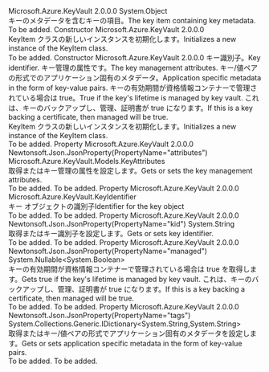<Type Name="KeyItem" FullName="Microsoft.Azure.KeyVault.Models.KeyItem">
  <TypeSignature Language="C#" Value="public class KeyItem" />
  <TypeSignature Language="ILAsm" Value=".class public auto ansi beforefieldinit KeyItem extends System.Object" />
  <TypeSignature Language="DocId" Value="T:Microsoft.Azure.KeyVault.Models.KeyItem" />
  <TypeSignature Language="VB.NET" Value="Public Class KeyItem" />
  <TypeSignature Language="F#" Value="type KeyItem = class" />
  <AssemblyInfo>
    <AssemblyName>Microsoft.Azure.KeyVault</AssemblyName>
    <AssemblyVersion>2.0.0.0</AssemblyVersion>
  </AssemblyInfo>
  <Base>
    <BaseTypeName>System.Object</BaseTypeName>
  </Base>
  <Interfaces />
  <Docs>
    <summary>
            <span data-ttu-id="1b8e6-101">キーのメタデータを含むキーの項目。</span><span class="sxs-lookup"><span data-stu-id="1b8e6-101">The key item containing key metadata.</span></span>
            </summary>
    <remarks>To be added.</remarks>
  </Docs>
  <Members>
    <Member MemberName=".ctor">
      <MemberSignature Language="C#" Value="public KeyItem ();" />
      <MemberSignature Language="ILAsm" Value=".method public hidebysig specialname rtspecialname instance void .ctor() cil managed" />
      <MemberSignature Language="DocId" Value="M:Microsoft.Azure.KeyVault.Models.KeyItem.#ctor" />
      <MemberSignature Language="VB.NET" Value="Public Sub New ()" />
      <MemberType>Constructor</MemberType>
      <AssemblyInfo>
        <AssemblyName>Microsoft.Azure.KeyVault</AssemblyName>
        <AssemblyVersion>2.0.0.0</AssemblyVersion>
      </AssemblyInfo>
      <Parameters />
      <Docs>
        <summary>
            <span data-ttu-id="1b8e6-102">KeyItem クラスの新しいインスタンスを初期化します。</span><span class="sxs-lookup"><span data-stu-id="1b8e6-102">Initializes a new instance of the KeyItem class.</span></span>
            </summary>
        <remarks>To be added.</remarks>
      </Docs>
    </Member>
    <Member MemberName=".ctor">
      <MemberSignature Language="C#" Value="public KeyItem (string kid = null, Microsoft.Azure.KeyVault.Models.KeyAttributes attributes = null, System.Collections.Generic.IDictionary&lt;string,string&gt; tags = null, Nullable&lt;bool&gt; managed = null);" />
      <MemberSignature Language="ILAsm" Value=".method public hidebysig specialname rtspecialname instance void .ctor(string kid, class Microsoft.Azure.KeyVault.Models.KeyAttributes attributes, class System.Collections.Generic.IDictionary`2&lt;string, string&gt; tags, valuetype System.Nullable`1&lt;bool&gt; managed) cil managed" />
      <MemberSignature Language="DocId" Value="M:Microsoft.Azure.KeyVault.Models.KeyItem.#ctor(System.String,Microsoft.Azure.KeyVault.Models.KeyAttributes,System.Collections.Generic.IDictionary{System.String,System.String},System.Nullable{System.Boolean})" />
      <MemberSignature Language="VB.NET" Value="Public Sub New (Optional kid As String = null, Optional attributes As KeyAttributes = null, Optional tags As IDictionary(Of String, String) = null, Optional managed As Nullable(Of Boolean) = null)" />
      <MemberSignature Language="F#" Value="new Microsoft.Azure.KeyVault.Models.KeyItem : string * Microsoft.Azure.KeyVault.Models.KeyAttributes * System.Collections.Generic.IDictionary&lt;string, string&gt; * Nullable&lt;bool&gt; -&gt; Microsoft.Azure.KeyVault.Models.KeyItem" Usage="new Microsoft.Azure.KeyVault.Models.KeyItem (kid, attributes, tags, managed)" />
      <MemberType>Constructor</MemberType>
      <AssemblyInfo>
        <AssemblyName>Microsoft.Azure.KeyVault</AssemblyName>
        <AssemblyVersion>2.0.0.0</AssemblyVersion>
      </AssemblyInfo>
      <Parameters>
        <Parameter Name="kid" Type="System.String" />
        <Parameter Name="attributes" Type="Microsoft.Azure.KeyVault.Models.KeyAttributes" />
        <Parameter Name="tags" Type="System.Collections.Generic.IDictionary&lt;System.String,System.String&gt;" />
        <Parameter Name="managed" Type="System.Nullable&lt;System.Boolean&gt;" />
      </Parameters>
      <Docs>
        <param name="kid"><span data-ttu-id="1b8e6-103">キー識別子。</span><span class="sxs-lookup"><span data-stu-id="1b8e6-103">Key identifier.</span></span></param>
        <param name="attributes"><span data-ttu-id="1b8e6-104">キー管理の属性です。</span><span class="sxs-lookup"><span data-stu-id="1b8e6-104">The key management attributes.</span></span></param>
        <param name="tags"><span data-ttu-id="1b8e6-105">キー/値ペアの形式でのアプリケーション固有のメタデータ。</span><span class="sxs-lookup"><span data-stu-id="1b8e6-105">Application specific metadata in the form of key-value pairs.</span></span></param>
        <param name="managed"><span data-ttu-id="1b8e6-106">キーの有効期間が資格情報コンテナーで管理されている場合は true。</span><span class="sxs-lookup"><span data-stu-id="1b8e6-106">True if the key's lifetime is managed by key vault.</span></span> <span data-ttu-id="1b8e6-107">これは、キーのバックアップし、管理、証明書が true になります。</span><span class="sxs-lookup"><span data-stu-id="1b8e6-107">If this is a key backing a certificate, then managed will be true.</span></span></param>
        <summary>
            <span data-ttu-id="1b8e6-108">KeyItem クラスの新しいインスタンスを初期化します。</span><span class="sxs-lookup"><span data-stu-id="1b8e6-108">Initializes a new instance of the KeyItem class.</span></span>
            </summary>
        <remarks>To be added.</remarks>
      </Docs>
    </Member>
    <Member MemberName="Attributes">
      <MemberSignature Language="C#" Value="public Microsoft.Azure.KeyVault.Models.KeyAttributes Attributes { get; set; }" />
      <MemberSignature Language="ILAsm" Value=".property instance class Microsoft.Azure.KeyVault.Models.KeyAttributes Attributes" />
      <MemberSignature Language="DocId" Value="P:Microsoft.Azure.KeyVault.Models.KeyItem.Attributes" />
      <MemberSignature Language="VB.NET" Value="Public Property Attributes As KeyAttributes" />
      <MemberSignature Language="F#" Value="member this.Attributes : Microsoft.Azure.KeyVault.Models.KeyAttributes with get, set" Usage="Microsoft.Azure.KeyVault.Models.KeyItem.Attributes" />
      <MemberType>Property</MemberType>
      <AssemblyInfo>
        <AssemblyName>Microsoft.Azure.KeyVault</AssemblyName>
        <AssemblyVersion>2.0.0.0</AssemblyVersion>
      </AssemblyInfo>
      <Attributes>
        <Attribute>
          <AttributeName>Newtonsoft.Json.JsonProperty(PropertyName="attributes")</AttributeName>
        </Attribute>
      </Attributes>
      <ReturnValue>
        <ReturnType>Microsoft.Azure.KeyVault.Models.KeyAttributes</ReturnType>
      </ReturnValue>
      <Docs>
        <summary>
            <span data-ttu-id="1b8e6-109">取得またはキー管理の属性を設定します。</span><span class="sxs-lookup"><span data-stu-id="1b8e6-109">Gets or sets the key management attributes.</span></span>
            </summary>
        <value>To be added.</value>
        <remarks>To be added.</remarks>
      </Docs>
    </Member>
    <Member MemberName="Identifier">
      <MemberSignature Language="C#" Value="public Microsoft.Azure.KeyVault.KeyIdentifier Identifier { get; }" />
      <MemberSignature Language="ILAsm" Value=".property instance class Microsoft.Azure.KeyVault.KeyIdentifier Identifier" />
      <MemberSignature Language="DocId" Value="P:Microsoft.Azure.KeyVault.Models.KeyItem.Identifier" />
      <MemberSignature Language="VB.NET" Value="Public ReadOnly Property Identifier As KeyIdentifier" />
      <MemberSignature Language="F#" Value="member this.Identifier : Microsoft.Azure.KeyVault.KeyIdentifier" Usage="Microsoft.Azure.KeyVault.Models.KeyItem.Identifier" />
      <MemberType>Property</MemberType>
      <AssemblyInfo>
        <AssemblyName>Microsoft.Azure.KeyVault</AssemblyName>
        <AssemblyVersion>2.0.0.0</AssemblyVersion>
      </AssemblyInfo>
      <ReturnValue>
        <ReturnType>Microsoft.Azure.KeyVault.KeyIdentifier</ReturnType>
      </ReturnValue>
      <Docs>
        <summary>
            <span data-ttu-id="1b8e6-110">キー オブジェクトの識別子</span><span class="sxs-lookup"><span data-stu-id="1b8e6-110">Identifier for the key object</span></span>
            </summary>
        <value>To be added.</value>
        <remarks>To be added.</remarks>
      </Docs>
    </Member>
    <Member MemberName="Kid">
      <MemberSignature Language="C#" Value="public string Kid { get; set; }" />
      <MemberSignature Language="ILAsm" Value=".property instance string Kid" />
      <MemberSignature Language="DocId" Value="P:Microsoft.Azure.KeyVault.Models.KeyItem.Kid" />
      <MemberSignature Language="VB.NET" Value="Public Property Kid As String" />
      <MemberSignature Language="F#" Value="member this.Kid : string with get, set" Usage="Microsoft.Azure.KeyVault.Models.KeyItem.Kid" />
      <MemberType>Property</MemberType>
      <AssemblyInfo>
        <AssemblyName>Microsoft.Azure.KeyVault</AssemblyName>
        <AssemblyVersion>2.0.0.0</AssemblyVersion>
      </AssemblyInfo>
      <Attributes>
        <Attribute>
          <AttributeName>Newtonsoft.Json.JsonProperty(PropertyName="kid")</AttributeName>
        </Attribute>
      </Attributes>
      <ReturnValue>
        <ReturnType>System.String</ReturnType>
      </ReturnValue>
      <Docs>
        <summary>
            <span data-ttu-id="1b8e6-111">取得またはキー識別子を設定します。</span><span class="sxs-lookup"><span data-stu-id="1b8e6-111">Gets or sets key identifier.</span></span>
            </summary>
        <value>To be added.</value>
        <remarks>To be added.</remarks>
      </Docs>
    </Member>
    <Member MemberName="Managed">
      <MemberSignature Language="C#" Value="public Nullable&lt;bool&gt; Managed { get; }" />
      <MemberSignature Language="ILAsm" Value=".property instance valuetype System.Nullable`1&lt;bool&gt; Managed" />
      <MemberSignature Language="DocId" Value="P:Microsoft.Azure.KeyVault.Models.KeyItem.Managed" />
      <MemberSignature Language="VB.NET" Value="Public ReadOnly Property Managed As Nullable(Of Boolean)" />
      <MemberSignature Language="F#" Value="member this.Managed : Nullable&lt;bool&gt;" Usage="Microsoft.Azure.KeyVault.Models.KeyItem.Managed" />
      <MemberType>Property</MemberType>
      <AssemblyInfo>
        <AssemblyName>Microsoft.Azure.KeyVault</AssemblyName>
        <AssemblyVersion>2.0.0.0</AssemblyVersion>
      </AssemblyInfo>
      <Attributes>
        <Attribute>
          <AttributeName>Newtonsoft.Json.JsonProperty(PropertyName="managed")</AttributeName>
        </Attribute>
      </Attributes>
      <ReturnValue>
        <ReturnType>System.Nullable&lt;System.Boolean&gt;</ReturnType>
      </ReturnValue>
      <Docs>
        <summary>
            <span data-ttu-id="1b8e6-112">キーの有効期間が資格情報コンテナーで管理されている場合は true を取得します。</span><span class="sxs-lookup"><span data-stu-id="1b8e6-112">Gets true if the key's lifetime is managed by key vault.</span></span> <span data-ttu-id="1b8e6-113">これは、キーのバックアップし、管理、証明書が true になります。</span><span class="sxs-lookup"><span data-stu-id="1b8e6-113">If this is a key backing a certificate, then managed will be true.</span></span>
            </summary>
        <value>To be added.</value>
        <remarks>To be added.</remarks>
      </Docs>
    </Member>
    <Member MemberName="Tags">
      <MemberSignature Language="C#" Value="public System.Collections.Generic.IDictionary&lt;string,string&gt; Tags { get; set; }" />
      <MemberSignature Language="ILAsm" Value=".property instance class System.Collections.Generic.IDictionary`2&lt;string, string&gt; Tags" />
      <MemberSignature Language="DocId" Value="P:Microsoft.Azure.KeyVault.Models.KeyItem.Tags" />
      <MemberSignature Language="VB.NET" Value="Public Property Tags As IDictionary(Of String, String)" />
      <MemberSignature Language="F#" Value="member this.Tags : System.Collections.Generic.IDictionary&lt;string, string&gt; with get, set" Usage="Microsoft.Azure.KeyVault.Models.KeyItem.Tags" />
      <MemberType>Property</MemberType>
      <AssemblyInfo>
        <AssemblyName>Microsoft.Azure.KeyVault</AssemblyName>
        <AssemblyVersion>2.0.0.0</AssemblyVersion>
      </AssemblyInfo>
      <Attributes>
        <Attribute>
          <AttributeName>Newtonsoft.Json.JsonProperty(PropertyName="tags")</AttributeName>
        </Attribute>
      </Attributes>
      <ReturnValue>
        <ReturnType>System.Collections.Generic.IDictionary&lt;System.String,System.String&gt;</ReturnType>
      </ReturnValue>
      <Docs>
        <summary>
            <span data-ttu-id="1b8e6-114">取得またはキー/値ペアの形式でアプリケーション固有のメタデータを設定します。</span><span class="sxs-lookup"><span data-stu-id="1b8e6-114">Gets or sets application specific metadata in the form of key-value pairs.</span></span>
            </summary>
        <value>To be added.</value>
        <remarks>To be added.</remarks>
      </Docs>
    </Member>
  </Members>
</Type>